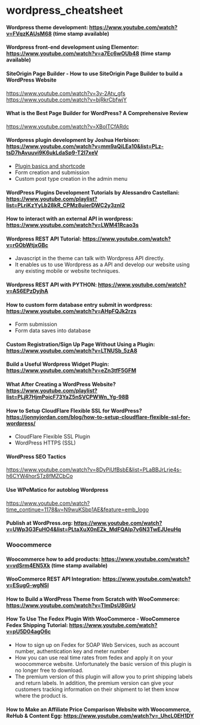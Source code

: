 # wordpress_cheatsheet

#### Wordpress theme development: https://www.youtube.com/watch?v=FVqzKAUsM68 (time stamp available)

#### Wordpress front-end development using Elementor: https://www.youtube.com/watch?v=a7Ec6wOUb48 (time stamp available)

#### SiteOrigin Page Builder - How to use SiteOrigin Page Builder to build a WordPress Website
https://www.youtube.com/watch?v=3v-2Atv_gfs
https://www.youtube.com/watch?v=bjRkrCbfwjY

#### What is the Best Page Builder for WordPress? A Comprehensive Review
https://www.youtube.com/watch?v=XBolTCfARdc

#### Wordpress plugin development by Joshua Herbison: https://www.youtube.com/watch?v=mm9aQiLEa10&list=PLz-tsD7hAvuuvi9K6ukLdaSp9-T2I7xeV
  * [Plugin basics and shortcode](https://www.youtube.com/watch?v=mm9aQiLEa10&list=PLz-tsD7hAvuuvi9K6ukLdaSp9-T2I7xeV&index=1)
  * Form creation and submission
  * Custom post type creation in the admin menu
  
#### WordPress Plugins Development Tutorials by Alessandro Castellani: https://www.youtube.com/playlist?list=PLriKzYyLb28kR_CPMz8uierDWC2y3znI2
  
#### How to interact with an external API in wordpress: https://www.youtube.com/watch?v=LWM41Rcao3s

#### Wordpress REST API Tutorial: https://www.youtube.com/watch?v=rGObWtjxGBc
  * Javascript in the theme can talk with Wordpress API directly.
  * It enables us to use Wordpress as a API and develop our website using any existing mobile or website techniques. 
  
#### Wordpress REST API with PYTHON: https://www.youtube.com/watch?v=AS6EPzDyjhA
  
#### How to custom form database entry submit in wordpress: https://www.youtube.com/watch?v=AHpFQJk2rzs
  * Form submission
  * Form data saves into database
  
#### Custom Registration/Sign Up Page Without Using a Plugin: https://www.youtube.com/watch?v=LTNUSb_5zA8
  
#### Build a Useful Wordpress Widget Plugin: https://www.youtube.com/watch?v=eZn3tfF5GFM

#### What After Creating a WordPress Website? https://www.youtube.com/playlist?list=PLjR7HjmPoicF73YaZ5nSVCPWWn_Yg-98B

#### How to Setup CloudFlare Flexible SSL for WordPress? https://jonnyjordan.com/blog/how-to-setup-cloudflare-flexible-ssl-for-wordpress/
  * CloudFlare Flexible SSL Plugin
  * WordPress HTTPS (SSL)
  
#### WordPress SEO Tactics
https://www.youtube.com/watch?v=8DyPiUfBsbE&list=PLaBBJrLrje4s-h6CYW4horSTz8fMZCbCo

#### Use WPeMatico for autoblog Wordpress
https://www.youtube.com/watch?time_continue=1178&v=N9wuKSbp1AE&feature=emb_logo
  

#### Publish at WordPress.org: https://www.youtube.com/watch?v=UWp3G3FuHO4&list=PLtaXuX0nEZk_MdFQAlp7v6N3TwEJUeuHq
  
  
### Woocommerce

#### Woocommerce how to add products: https://www.youtube.com/watch?v=vdSrm4EN5Xk (time stamp available)

#### WooCommerce REST API Integration: https://www.youtube.com/watch?v=ESugG-wgNSI

#### How to Build a WordPress Theme from Scratch with WooCommerce: https://www.youtube.com/watch?v=TlmDsU8GirU

#### How To Use The Fedex Plugin With WooCommerce - WooCommerce Fedex Shipping Tutorial: https://www.youtube.com/watch?v=pU5D04agO6c
  * How to sign up on Fedex for SOAP Web Services, such as account number, authentication key and meter number
  * How you can use real time rates from fedex and apply it on your woocommerce website. Unfortunately the basic version of this plugin is no longer free to download.
  * The premium version of this plugin will allow you to print shipping labels and return labels. In addition, the premium version can give your customers tracking information on their shipment to let them know where the product is.
  
#### How to Make an Affiliate Price Comparison Website with Woocommerce, ReHub & Content Egg: https://www.youtube.com/watch?v=_UhcL0EH1DY

